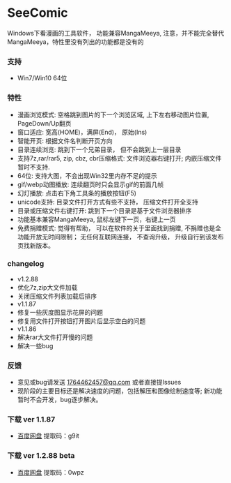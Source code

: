 # SeeComic
Windows下看漫画的工具软件， 功能兼容MangaMeeya, 注意，并不能完全替代MangaMeeya，特性里没有列出的功能都是没有的

### 支持
- Win7/Win10 64位

### 特性
  - 漫画浏览模式: 空格跳到图片的下一个浏览区域, 上下左右移动图片位置, PageDown/Up翻页
  - 窗口适应: 宽高(HOME)，满屏(End)， 原始(Ins)
  - 智能开页: 根据文件名判断开页方向
  - 目录连续浏览: 跳到下一个兄弟目录， 但不会跳到上一层目录
  - 支持7z,rar/rar5, zip, cbz, cbr压缩格式: 文件浏览器右键打开; 内嵌压缩文件暂时不支持.
  - 64位: 支持大图，不会出现Win32里内存不足的提示
  - gif/webp动图播放: 连续翻页时只会显示gif的前面几帧
  - 幻灯播放: 点击右下角工具条的播放按钮(F5)
  - unicode支持: 目录文件打开方式有些不支持， 压缩文件打开全支持
  - 目录或压缩文件右键打开: 跳到下一个目录是基于文件浏览器排序
  - 功能基本兼容MangaMeeya, 鼠标左键下一页，右键上一页
  - 免费捐赠模式: 觉得有帮助， 可以在软件的关于里面找到捐赠, 不捐赠也是全功能开放无时间限制； 无任何互联网连接， 不查询升级， 升级自行到该发布页找新版本。

### changelog
  - v1.2.88
  - 优化7z,zip大文件加载
  - 关闭压缩文件列表加载后排序
  - v1.1.87
  - 修复一些灰度图显示花屏的问题
  - 修复用文件打开按钮打开图片后显示空白的问题
  - v1.1.86
  - 解决rar大文件打开慢的问题
  - 解决一些bug

### 反馈
  - 意见或bug请发送 1764462457@qq.com 或者直接提Issues
  - 现阶段的主要目标还是解决速度的问题，包括解压和图像绘制速度等; 新功能暂时不会开发，bug逐步解决。

### 下载 ver 1.1.87
  - [百度网盘](https://pan.baidu.com/s/150qebByJ7KIS3aBufGgh9Q)
提取码：g9it
### 下载 ver 1.2.88 beta
  - [百度网盘](https://pan.baidu.com/s/1z1SEuqwT65e5Cx4EaI_Twg)
提取码：0wpz
